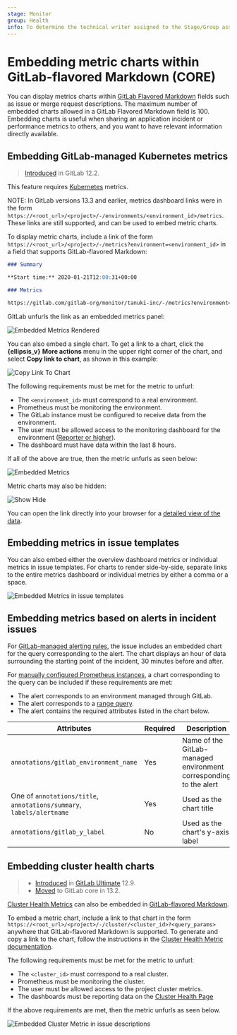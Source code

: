 ```yaml
---
stage: Monitor
group: Health
info: To determine the technical writer assigned to the Stage/Group associated with this page, see https://about.gitlab.com/handbook/engineering/ux/technical-writing/#assignments
---
```


# Embedding metric charts within GitLab-flavored Markdown **(CORE)**

You can display metrics charts within
[GitLab Flavored Markdown](../../user/markdown.md#gitlab-flavored-markdown-gfm)
fields such as issue or merge request descriptions. The maximum number of embedded
charts allowed in a GitLab Flavored Markdown field is 100.
Embedding charts is useful when sharing an application incident or performance
metrics to others, and you want to have relevant information directly available.

## Embedding GitLab-managed Kubernetes metrics

> [Introduced](https://gitlab.com/gitlab-org/gitlab-foss/-/merge_requests/29691) in GitLab 12.2.

This feature requires [Kubernetes](../../user/project/integrations/prometheus_library/kubernetes.md) metrics.

NOTE:
In GitLab versions 13.3 and earlier, metrics dashboard links were in the form
`https://<root_url>/<project>/-/environments/<environment_id>/metrics`. These links
are still supported, and can be used to embed metric charts.

To display metric charts, include a link of the form
`https://<root_url>/<project>/-/metrics?environment=<environment_id>` in a field
that supports GitLab-flavored Markdown:

```markdown
### Summary

**Start time:** 2020-01-21T12:00:31+00:00

### Metrics

https://gitlab.com/gitlab-org/monitor/tanuki-inc/-/metrics?environment=1118134
```

GitLab unfurls the link as an embedded metrics panel:

![Embedded Metrics Rendered](img/embedded_metrics_rendered_v13_4.png)

You can also embed a single chart. To get a link to a chart, click the
**{ellipsis_v}** **More actions** menu in the upper right corner of the chart,
and select **Copy link to chart**, as shown in this example:

![Copy Link To Chart](img/copy_link_to_chart_v12_10.png)

The following requirements must be met for the metric to unfurl:

- The `<environment_id>` must correspond to a real environment.
- Prometheus must be monitoring the environment.
- The GitLab instance must be configured to receive data from the environment.
- The user must be allowed access to the monitoring dashboard for the environment ([Reporter or higher](../../user/permissions.md)).
- The dashboard must have data within the last 8 hours.

 If all of the above are true, then the metric unfurls as seen below:

![Embedded Metrics](img/view_embedded_metrics_v12_10.png)

Metric charts may also be hidden:

![Show Hide](img/hide_embedded_metrics_v12_10.png)

You can open the link directly into your browser for a
[detailed view of the data](dashboards/index.md#chart-context-menu).

## Embedding metrics in issue templates

You can also embed either the overview dashboard metrics or individual metrics in
issue templates. For charts to render side-by-side, separate links to the entire metrics
dashboard or individual metrics by either a comma or a space.

![Embedded Metrics in issue templates](img/embed_metrics_issue_template.png)

## Embedding metrics based on alerts in incident issues

For [GitLab-managed alerting rules](alerts.md), the issue includes an embedded
chart for the query corresponding to the alert. The chart displays an hour of data
surrounding the starting point of the incident, 30 minutes before and after.

For [manually configured Prometheus instances](../../user/project/integrations/prometheus.md#manual-configuration-of-prometheus),
a chart corresponding to the query can be included if these requirements are met:

- The alert corresponds to an environment managed through GitLab.
- The alert corresponds to a [range query](https://prometheus.io/docs/prometheus/latest/querying/api/#range-queries).
- The alert contains the required attributes listed in the chart below.

| Attributes | Required | Description |
| ---------- | -------- | ----------- |
| `annotations/gitlab_environment_name` | Yes | Name of the GitLab-managed environment corresponding to the alert |
| One of `annotations/title`, `annotations/summary`, `labels/alertname` | Yes | Used as the chart title |
| `annotations/gitlab_y_label` | No | Used as the chart's y-axis label |

## Embedding cluster health charts

> - [Introduced](<https://gitlab.com/gitlab-org/gitlab/-/issues/40997>) in [GitLab Ultimate](https://about.gitlab.com/pricing/) 12.9.
> - [Moved](<https://gitlab.com/gitlab-org/gitlab/-/issues/208224>) to GitLab core in 13.2.

[Cluster Health Metrics](../../user/project/clusters/index.md#visualizing-cluster-health)
can also be embedded in [GitLab-flavored Markdown](../../user/markdown.md).

To embed a metric chart, include a link to that chart in the form
`https://<root_url>/<project>/-/cluster/<cluster_id>?<query_params>` anywhere that
GitLab-flavored Markdown is supported. To generate and copy a link to the chart,
follow the instructions in the
[Cluster Health Metric documentation](../../user/project/clusters/index.md#visualizing-cluster-health).

The following requirements must be met for the metric to unfurl:

- The `<cluster_id>` must correspond to a real cluster.
- Prometheus must be monitoring the cluster.
- The user must be allowed access to the project cluster metrics.
- The dashboards must be reporting data on the
  [Cluster Health Page](../../user/project/clusters/index.md#visualizing-cluster-health)

 If the above requirements are met, then the metric unfurls as seen below.

![Embedded Cluster Metric in issue descriptions](img/prometheus_cluster_health_embed_v12_9.png)
